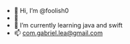 - 👋 Hi, I’m @foolish0
- 👀 
- 🌱 I’m currently learning java and swift
- 📫 com.gabriel.lea@gmail.com

<!---
foolish0/foolish0 is a ✨ special ✨ repository because its `README.md` (this file) appears on your GitHub profile.
You can click the Preview link to take a look at your changes.
--->
